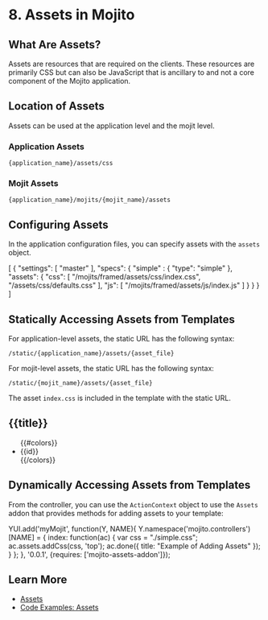 # 8. Assets in Mojito #

## What Are Assets? ##

Assets are resources that are required on the clients. These resources are 
primarily CSS but can also be JavaScript that is ancillary to and not a 
core component of the Mojito application. 

## Location of Assets ##

Assets can be used at the application level and the mojit level.

### Application Assets ###

`{application_name}/assets/css`

### Mojit Assets ###

`{application_name}/mojits/{mojit_name}/assets`

## Configuring Assets ##

In the application configuration files, you can specify assets with the 
``assets`` object.

  [
    {
      "settings": [ "master" ],
      "specs": {
        "simple" : {
          "type": "simple"
        },
        "assets": {
          "css": [
          "/mojits/framed/assets/css/index.css",
          "/assets/css/defaults.css"
        ],
        "js": [
          "/mojits/framed/assets/js/index.js"
        ]
      }
    }
  }
]

## Statically Accessing Assets from Templates ##

For application-level assets, the static URL has the following syntax:

`/static/{application_name}/assets/{asset_file}`

For mojit-level assets, the static URL has the following syntax:

`/static/{mojit_name}/assets/{asset_file}`

The asset `index.css` is included in the template with the static URL.

  <link rel="stylesheet" type="text/css" href="/static/simple/assets/css/index.css"/>
  <div id="{{mojit_view_id}}" class="mojit">
    <h2 id="header">{{title}}</h2>
    <ul class="toolbar">
    {{#colors}}
      <li>{{id}}</li>
    {{/colors}}
    </ul>
  </div>

## Dynamically Accessing Assets from Templates ##

From the controller, you can use the `ActionContext` object to use the 
`Assets` addon that provides methods for adding assets to your template:

  YUI.add('myMojit', function(Y, NAME){
    Y.namespace('mojito.controllers')[NAME] = {
      index: function(ac) {
        var css = "./simple.css";
        ac.assets.addCss(css, 'top');
        ac.done({ title: "Example of Adding Assets" });
      }
    };
  }, '0.0.1', {requires: ['mojito-assets-addon']});


## Learn More ##

* [Assets](http://developer.yahoo.com/cocktails/mojito/docs/topics/mojito_assets.html)
* [Code Examples: Assets](http://developer.yahoo.com/cocktails/mojito/docs/code_exs/assets.html)
